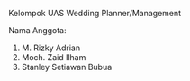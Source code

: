 Kelompok UAS Wedding Planner/Management

Nama Anggota:
1. M. Rizky Adrian
2. Moch. Zaid Ilham
3. Stanley Setiawan Bubua